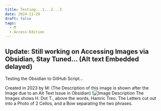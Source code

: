 ```yaml
---
title: Testing...1...2...3
date: 2024-11-29
draft: false
tags:
  - M
  - Access-Edition
---
```


**Update: Still working on Accessing Images via Obsidian, Stay Tuned... (Alt text Embedded delayed)**
---

Testing the Obsidian to GitHub Script...

Created in 2023 by M:
(The Description of this image is shown after the Image due to an Alt Text Issue in Obsidian)
!![Image Description](/content/posts/Images/HT%20(Challenge_5).png)
The Images shows H. Dot T., above the words, Hamric Treo. The Letters cut out into a Photo of 2  Cellos, and a Bow separating the two phrases.  
